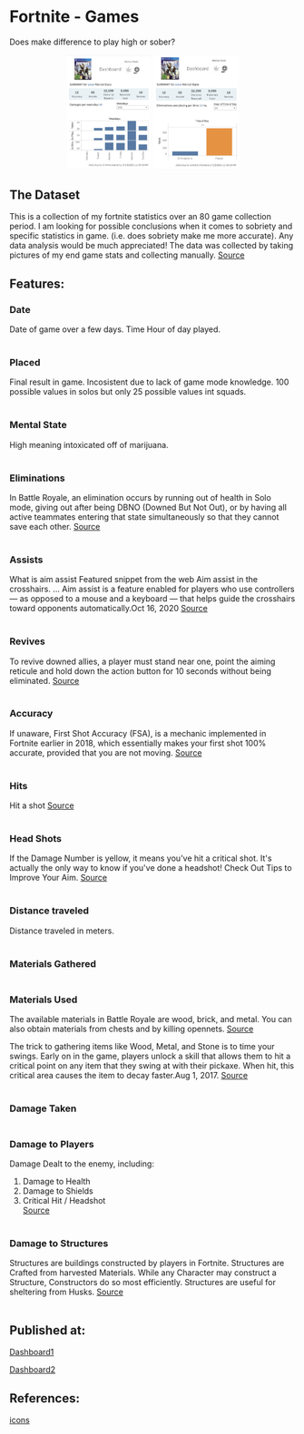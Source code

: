 
# Fortnite - Games
Does make difference to play high or sober?

<p align="center">
<img src = "images/dashboard_weekdays.png"  width=150> <img src = "images/dashboard_time.png"  width=150>  <br/> 
<p>


## The Dataset
This is a collection of my fortnite statistics over an 80 game collection period. I am looking for possible conclusions when it comes to sobriety and specific statistics in game. (i.e. does sobriety make me more accurate). Any data analysis would be much appreciated!
The data was collected by taking pictures of my end game stats and collecting manually.
[Source](https://data.world/kreynol3/fortnite-statistics80-games)

## Features:
### Date
Date of game over a few days.
Time
Hour of day played.</br></br>

### Placed
Final result in game. Incosistent due to lack of game mode knowledge. 100 possible values in solos but only 25 possible values int squads.</br></br>

### Mental State
High meaning intoxicated off of marijuana.</br></br>

### Eliminations
In Battle Royale, an elimination occurs by running out of health in Solo mode, giving out after being DBNO (Downed But Not Out), or by having all active teammates entering that state simultaneously so that they cannot save each other.
[Source](https://fortnite.gamepedia.com/Elimination#:~:text=In%20Battle%20Royale%2C%20an%20elimination,they%20cannot%20save%20each%20other)</br></br>


### Assists
What is aim assist
Featured snippet from the web
Aim assist in the crosshairs. ... Aim assist is a feature enabled for players who use controllers — as opposed to a mouse and a keyboard — that helps guide the crosshairs toward opponents automatically.Oct 16, 2020
[Source](https://www.washingtonpost.com/video-games/esports/2020/10/16/aim-assist-debate/#:~:text=Aim%20assist%20in%20the%20crosshairs&text=Aim%20assist%20is%20a%20feature,the%20crosshairs%20toward%20opponents%20automatically)</br></br>

### Revives
To revive downed allies, a player must stand near one, point the aiming reticule and hold down the action button for 10 seconds without being eliminated.
[Source](https://fortnite.gamepedia.com/Revive#:~:text=To%20revive%20downed%20allies%2C%20a,10%20seconds%20without%20being%20eliminated)</br></br>

### Accuracy
If unaware, First Shot Accuracy (FSA), is a mechanic implemented in Fortnite earlier in 2018, which essentially makes your first shot 100% accurate, provided that you are not moving.
[Source](https://www.dexerto.com/fortnite/simple-exploit-in-fortnite-gives-you-first-shot-accuracy-with-every-shot-216360/)</br></br>

### Hits
Hit a shot
[Source](https://www.dailyesports.gg/fortnite-terminology-and-communication-terms-to-know/)</br></br>

### Head Shots
If the Damage Number is yellow, it means you've hit a critical shot. It's actually the only way to know if you've done a headshot! Check Out Tips to Improve Your Aim.
[Source](https://gamewith.net/fortnite/article/show/182#:~:text=Check%20for%20Headshots,Tips%20to%20Improve%20Your%20Aim)</br></br>


### Distance traveled
Distance traveled in meters.</br></br>

### Materials Gathered</br></br>

### Materials Used

The available materials in Battle Royale are wood, brick, and metal. You can also obtain materials from chests and by killing opennets.
[Source](https://fortnite.fandom.com/wiki/Materials#:~:text=The%20available%20materials%20in%20Battle,chests%20and%20by%20killing%20opennets)</br>

The trick to gathering items like Wood, Metal, and Stone is to time your swings. Early on in the game, players unlock a skill that allows them to hit a critical point on any item that they swing at with their pickaxe. When hit, this critical area causes the item to decay faster.Aug 1, 2017.
[Source](https://primagames.com/tips/fortnite-how-gather-materials-quickly#:~:text=The%20trick%20to%20gathering%20items,the%20item%20to%20decay%20faster)</br></br>


### Damage Taken</br></br>

### Damage to Players

Damage Dealt to the enemy, including:
1) Damage to Health
2) Damage to Shields
3) Critical Hit / Headshot</br>
[Source](https://gamewith.net/fortnite/article/show/182)</br></br>


### Damage to Structures
Structures are buildings constructed by players in Fortnite. Structures are Crafted from harvested Materials. While any Character may construct a Structure, Constructors do so most efficiently. Structures are useful for sheltering from Husks.
[Source](https://www.ign.com/wikis/fortnite/Structures)</br></br>


## Published at:</br>

[Dashboard1](https://public.tableau.com/profile/karina.condeixa#!/vizhome/Fortnite_1_Dashoboard1/Dashboard1?publish=yes)

[Dashboard2](https://public.tableau.com/profile/karina.condeixa#!/vizhome/Fortnite_1_Dashoboard2/Dashboard2?publish=yes)

## References:</br>

[icons](https://thenounproject.com/)

